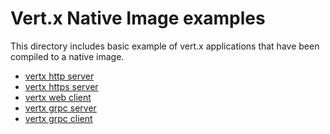 # Vert.x Native Image examples

This directory includes basic example of vert.x applications that have been
compiled to a native image.

* [vertx http server](./vertx-http-server)
* [vertx https server](./vertx-https-server)
* [vertx web client](./vertx-web-client)
* [vertx grpc server](./vertx-grpc-server)
* [vertx grpc client](./vertx-grpc-client)
